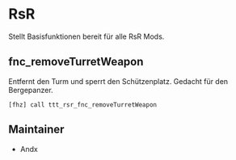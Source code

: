 # RsR

Stellt Basisfunktionen bereit für alle RsR Mods.

## fnc_removeTurretWeapon

Entfernt den Turm und sperrt den Schützenplatz. Gedacht für den Bergepanzer.

`[fhz] call ttt_rsr_fnc_removeTurretWeapon`

## Maintainer

- Andx
